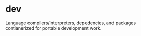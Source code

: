# dev
Language compilers/interpreters, depedencies, and packages contianerized for portable development work.
